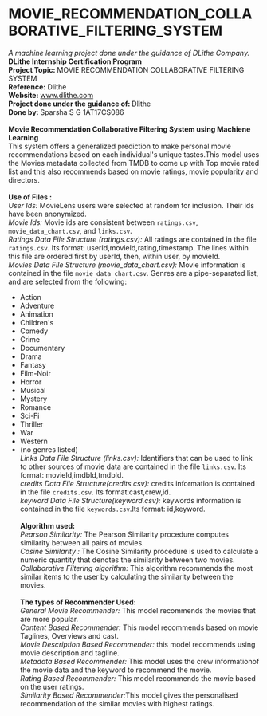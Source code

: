 # MOVIE_RECOMMENDATION_COLLABORATIVE_FILTERING_SYSTEM
<i>A machine learning project done under the guidance of DLithe Company.</i>
</br><b>DLithe Internship Certification Program</b>
</br><b>Project Topic: </b>
MOVIE RECOMMENDATION COLLABORATIVE FILTERING SYSTEM
</br><b>Reference:</b>
Dlithe
</br><b>Website: </b>
www.dlithe.com
</br><b>Project done under the guidance of: </b>
Dlithe
</br><b>Done by: </b>
Sparsha S G 1AT17CS086</br></br>
<b>Movie Recommendation Collaborative Filtering System using Machiene Learning</b>
</br>This system offers a generalized prediction to make personal movie recommendations based on each individual's unique tastes.This model uses the Movies metadata 
collected from TMDB to come up with Top movie rated list and this also recommends based on movie ratings, movie popularity and directors.
</br></br><b>Use of Files :</b>
</br><i>User Ids:</i>
MovieLens users were selected at random for inclusion. Their ids have been anonymized.
</br><i>Movie Ids:</i> Movie ids are consistent between `ratings.csv`, `movie_data_chart.csv`, and `links.csv`.
</br><i>Ratings Data File Structure (ratings.csv):  </i>All ratings are contained in the file `ratings.csv`. Its format: userId,movieId,rating,timestamp.
 The lines within this file are ordered first by userId, then, within user, by movieId.
 </br><i>Movies Data File Structure (movie_data_chart.csv):  </i>Movie information is contained in the file `movie_data_chart.csv`.
Genres are a pipe-separated list, and are selected from the following:

* Action
* Adventure
* Animation
* Children's
* Comedy
* Crime
* Documentary
* Drama
* Fantasy
* Film-Noir
* Horror
* Musical
* Mystery
* Romance
* Sci-Fi
* Thriller
* War
* Western
* (no genres listed)
</br><i>Links Data File Structure (links.csv): </i>
Identifiers that can be used to link to other sources of movie data are contained in the file `links.csv`. Its format:
movieId,imdbId,tmdbId.
</br><i>credits Data File Structure(credits.csv): </i>credits information is contained in the file `credits.csv`. Its format:cast,crew,id.
</br><i>keyword Data File Structure(keyword.csv): </i>keywords information is contained in the file `keywords.csv`.Its format: id,keyword.
</br></br><b>Algorithm used: </b>
</br><i>Pearson Similarity:</i> The Pearson Similarity procedure computes similarity between all pairs of movies.
</br><i>Cosine Similarity :</i> The Cosine Similarity procedure is used to calculate a numeric quantity that denotes the similarity between two movies.
</br><i>Collaborative Filtering algorithm:</i> This algorithm recommends the most similar items to the user by calculating the similarity between the movies.
</br></br><b>The types of Recommender Used:</b>
</br><i>General Movie Recommender:</i> This model recommends the movies that are more popular.
</br><i>Content Based Recommender:</i> This model recommends based on movie Taglines, Overviews and cast.
</br><i>Movie Description Based Recommender:</i> this model recommends using movie description and tagline.
</br><i>Metadata Based Recommender:</i> This model uses the crew informationof the movie data and the keyword to recommend the movie.
</br><i>Rating Based Recommender:</i> This model recommends the movie based on the user ratings.
</br><i>Similarity Based Recommender:</i>This model gives the personalised recommendation of the similar movies with highest ratings.

